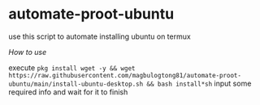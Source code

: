 # automate-proot-ubuntu

use this script to automate installing ubuntu on termux


*How to use*

execute `pkg install wget -y && wget https://raw.githubusercontent.com/magbulogtong81/automate-proot-ubuntu/main/install-ubuntu-desktop.sh && bash install*sh`
input some required info and wait for it to finish
